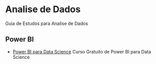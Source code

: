 # Analise de Dados
Guia de Estudos para Analise de Dados


## Power BI

* [Power BI para Data Science](https://www.datascienceacademy.com.br/course?courseid=microsoft-power-bi-para-data-science) Curso Gratuito de Power BI para Data Science
